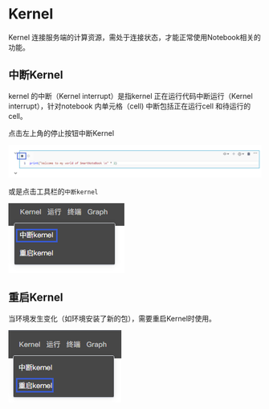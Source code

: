 # Kernel

Kernel 连接服务端的计算资源，需处于连接状态，才能正常使用Notebook相关的功能。

## 中断Kernel

kernel 的中断（Kernel interrupt）是指kernel 正在运行代码中断运行（Kernel interrupt），针对notebook 内单元格（cell) 中断包括正在运行cell 和待运行的cell。
 
点击左上角的停止按钮中断Kernel

![](/assets/zdkr.png)

或是点击工具栏的`中断kernel`

![](/assets/zdkr2.png)

## 重启Kernel

当环境发生变化（如环境安装了新的包），需要重启Kernel时使用。

![](/assets/cqkr.png)

